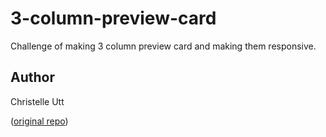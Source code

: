 # 3-column-preview-card
Challenge of making 3 column preview card and making them responsive.

## Author

Christelle Utt 

([original repo](https://github.com/ChKONS/3-column-preview-card))
